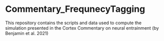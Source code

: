 # Commentary_FrequnecyTagging
This repository contains the scripts and data used to compute the simulation presented in the Cortex Commentary on neural entrainment (by Benjamin et al. 2021)
